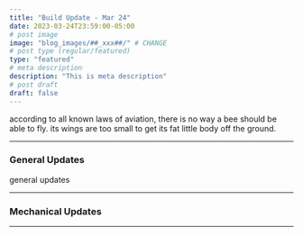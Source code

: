 ```yaml
---
title: "Build Update - Mar 24"
date: 2023-03-24T23:59:00-05:00
# post image
image: "blog_images/##_xxx##/" # CHANGE
# post type (regular/featured)
type: "featured"
# meta description
description: "This is meta description"
# post draft
draft: false
---
```


according to all known laws of aviation, there is no way a bee should be able to fly. its wings are too small to get its fat little body off the ground.

<hr>

### General Updates

general updates

<hr>

### Mechanical Updates

<hr>

<!--
### Software/Firmware Updates

<hr>

### Electrical Updates

<hr>
-->